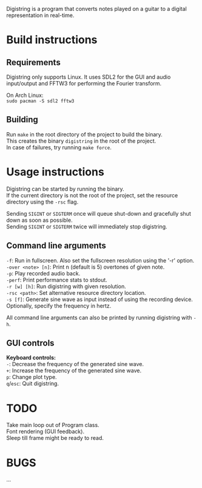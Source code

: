 Digistring is a program that converts notes played on a guitar to a digital representation in real-time.


# Build instructions
## Requirements
Digistring only supports Linux. It uses SDL2 for the GUI and audio input/output and FFTW3 for performing the Fourier transform.

On Arch Linux:  
`sudo pacman -S sdl2 fftw3`

## Building
Run `make` in the root directory of the project to build the binary.  
This creates the binary `digistring` in the root of the project.  
In case of failures, try running `make force`.


# Usage instructions
Digistring can be started by running the binary.  
If the current directory is not the root of the project, set the resource directory using the `-rsc` flag.

Sending `SIGINT` or `SIGTERM` once will queue shut-down and gracefully shut down as soon as possible.  
Sending `SIGINT` or `SIGTERM` twice will immediately stop digistring.

## Command line arguments
`-f`: Run in fullscreen. Also set the fullscreen resolution using the '-r' option.  
`-over <note> [n]`: Print n (default is 5) overtones of given note.  
`-p`: Play recorded audio back.  
`-perf`: Print performance stats to stdout.  
`-r [w] [h]`: Run digistring with given resolution.  
`-rsc <path>`: Set alternative resource directory location.  
`-s [f]`: Generate sine wave as input instead of using the recording device. Optionally, specify the frequency in hertz.

All command line arguments can also be printed by running digistring with `-h`.

## GUI controls
**Keyboard controls:**  
`-`: Decrease the frequency of the generated sine wave.  
`+`: Increase the frequency of the generated sine wave.  
`p`: Change plot type.  
`q`/`esc`: Quit digistring.


# TODO
Take main loop out of Program class.  
Font rendering (GUI feedback).  
Sleep till frame might be ready to read.


# BUGS
...
